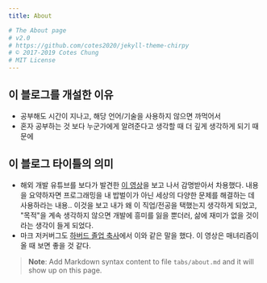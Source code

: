 ```yaml
---
title: About

# The About page
# v2.0
# https://github.com/cotes2020/jekyll-theme-chirpy
# © 2017-2019 Cotes Chung
# MIT License
---
```

## **이 블로그를 개설한 이유**
* 공부해도 시간이 지나고, 해당 언어/기술을 사용하지 않으면 까먹어서
* 혼자 공부하는 것 보다 누군가에게 알려준다고 생각할 때 더 깊게 생각하게 되기 때문에

## **이 블로그 타이틀의 의미**
* 해외 개발 유튜브를 보다가 발견한 [이 영상](https://www.youtube.com/watch?v=EiKK04Ht8QI&t)을 보고 나서 감명받아서 차용했다.
내용을 요약하자면 프로그래밍을 내 밥벌이가 아닌 세상의 다양한 문제를 해결하는 데 사용하라는 내용.. 이것을 보고 내가 왜 이 직업/전공을 택했는지 생각하게 되었고, "목적"을 계속 생각하지 않으면 개발에 흥미를 잃을 뿐더러, 삶에 재미가 없을 것이라는 생각이 들게 되었다.
* 마크 저커버그도 [하버드 졸업 축사](https://www.youtube.com/watch?v=0yp42P9zjAM)에서 이와 같은 말을 했다. 이 영상은 매녀리즘이 올 때 보면 좋을 것 같다.

> **Note**: Add Markdown syntax content to file `tabs/about.md` and it will show up on this page.